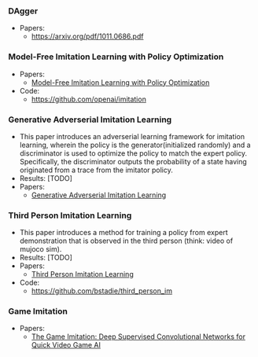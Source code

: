 ### DAgger
* Papers:
  * https://arxiv.org/pdf/1011.0686.pdf

### Model-Free Imitation Learning with Policy Optimization
* Papers:
  * [Model-Free Imitation Learning with Policy Optimization](http://cs.stanford.edu/people/hoj/files/HoGuptaErmon_ICML2016.pdf)
* Code:
  * https://github.com/openai/imitation

### Generative Adverserial Imitation Learning
* This paper introduces an adverserial learning framework for imitation learning, wherein the policy is the generator(initialized randomly) and a discriminator is used to optimize the policy to match the expert policy. Specifically, the discriminator outputs the probability of a state having originated from a trace from the imitator policy.
* Results: [TODO]
* Papers: 
  * [Generative Adverserial Imitation Learning](https://arxiv.org/pdf/1606.03476v1.pdf)
 
### Third Person Imitation Learning
* This paper introduces a method for training a policy from expert demonstration that is observed in the third person (think: video of mujoco sim).
* Results: [TODO]
* Papers: 
  * [Third Person Imitation Learning](https://openreview.net/pdf?id=B16dGcqlx)
* Code: 
  * https://github.com/bstadie/third_person_im

### Game Imitation
* Papers:
  * [The Game Imitation: Deep Supervised Convolutional Networks for Quick Video Game AI](https://arxiv.org/abs/1702.05663)
